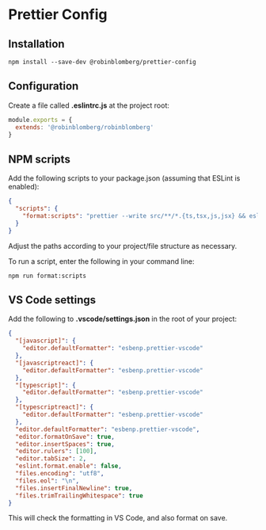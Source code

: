 # Prettier Config

## Installation

```
npm install --save-dev @robinblomberg/prettier-config
```

## Configuration

Create a file called **.eslintrc.js** at the project root:

```javascript
module.exports = {
  extends: '@robinblomberg/robinblomberg'
}
```

## NPM scripts

Add the following scripts to your package.json (assuming that ESLint is enabled):

```json
{
  "scripts": {
    "format:scripts": "prettier --write src/**/*.{ts,tsx,js,jsx} && eslint src/**/*.{ts,tsx,js,jsx} --fix",
  }
}
```

Adjust the paths according to your project/file structure as necessary.

To run a script, enter the following in your command line:

```
npm run format:scripts
```

## VS Code settings

Add the following to **.vscode/settings.json** in the root of your project:

```json
{
  "[javascript]": {
    "editor.defaultFormatter": "esbenp.prettier-vscode"
  },
  "[javascriptreact]": {
    "editor.defaultFormatter": "esbenp.prettier-vscode"
  },
  "[typescript]": {
    "editor.defaultFormatter": "esbenp.prettier-vscode"
  },
  "[typescriptreact]": {
    "editor.defaultFormatter": "esbenp.prettier-vscode"
  },
  "editor.defaultFormatter": "esbenp.prettier-vscode",
  "editor.formatOnSave": true,
  "editor.insertSpaces": true,
  "editor.rulers": [100],
  "editor.tabSize": 2,
  "eslint.format.enable": false,
  "files.encoding": "utf8",
  "files.eol": "\n",
  "files.insertFinalNewline": true,
  "files.trimTrailingWhitespace": true
}
```

This will check the formatting in VS Code, and also format on save.
